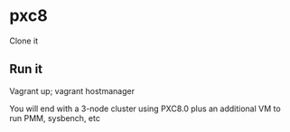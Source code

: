 # pxc8
Clone it

## Run it

Vagrant up; vagrant hostmanager

You will end with a 3-node cluster using PXC8.0 plus an additional VM to run PMM, sysbench, etc
